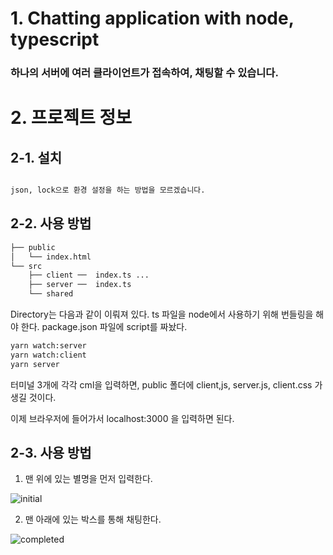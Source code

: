 # 1. Chatting application with node, typescript
### 하나의 서버에 여러 클라이언트가 접속하여, 채팅할 수 있습니다.

# 2. 프로젝트 정보
## 2-1. 설치
```bash

json, lock으로 환경 설정을 하는 방법을 모르겠습니다.

```

## 2-2. 사용 방법
```bash
├── public
│   └── index.html
└── src
    ├── client ──  index.ts ...
    ├── server ──  index.ts
    └── shared
``` 

Directory는 다음과 같이 이뤄져 있다.
ts 파일을 node에서 사용하기 위해 번들링을 해야 한다.
package.json 파일에 script를 짜놨다.

```bash
yarn watch:server
yarn watch:client
yarn server
```

터미널 3개에 각각 cml을 입력하면,
public 폴더에 client,js, server.js, client.css 가 생길 것이다.

이제 브라우저에 들어가서 localhost:3000 을 입력하면 된다.

## 2-3. 사용 방법

1. 맨 위에 있는 별명을 먼저 입력한다.

![initial](https://user-images.githubusercontent.com/63771626/171602803-35b967bc-00db-4274-be77-d1a6e91e2ca9.png)

2. 맨 아래에 있는 박스를 통해 채팅한다.

![completed](https://user-images.githubusercontent.com/63771626/171603214-daa11da8-30c3-4dc8-927d-cad6d0a940df.png)


